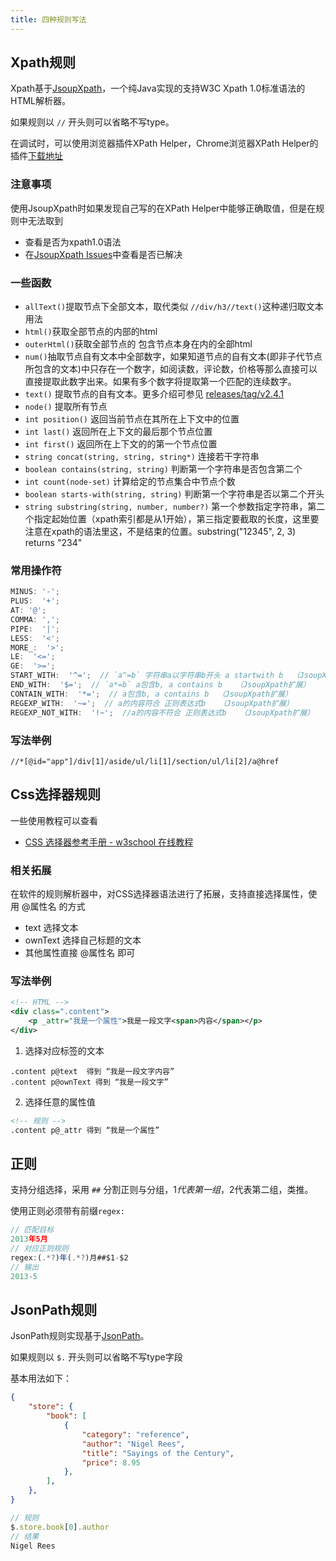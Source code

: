 ```yaml
---
title: 四种规则写法
---
```


## Xpath规则

Xpath基于[JsoupXpath](https://github.com/zhegexiaohuozi/JsoupXpath)，一个纯Java实现的支持W3C Xpath 1.0标准语法的HTML解析器。

如果规则以 `//` 开头则可以省略不写type。

在调试时，可以使用浏览器插件XPath Helper，Chrome浏览器XPath Helper的插件[下载地址](https://chrome.google.com/webstore/detail/xpath-helper/hgimnogjllphhhkhlmebbmlgjoejdpjl)

### 注意事项

使用JsoupXpath时如果发现自己写的在XPath Helper中能够正确取值，但是在规则中无法取到

- 查看是否为xpath1.0语法
- 在[JsoupXpath Issues](https://github.com/zhegexiaohuozi/JsoupXpath/issues)中查看是否已解决

### 一些函数

- `allText()`提取节点下全部文本，取代类似 `//div/h3//text()`这种递归取文本用法
- `html()`获取全部节点的内部的html
- `outerHtml()`获取全部节点的 包含节点本身在内的全部html
- `num()`抽取节点自有文本中全部数字，如果知道节点的自有文本(即非子代节点所包含的文本)中只存在一个数字，如阅读数，评论数，价格等那么直接可以直接提取此数字出来。如果有多个数字将提取第一个匹配的连续数字。
- `text()` 提取节点的自有文本。更多介绍可参见 [releases/tag/v2.4.1](https://github.com/zhegexiaohuozi/JsoupXpath/releases/tag/v2.4.1)
- `node()` 提取所有节点
- `int position()` 返回当前节点在其所在上下文中的位置
- `int last()` 返回所在上下文的最后那个节点位置
- `int first()` 返回所在上下文的的第一个节点位置
- `string concat(string, string, string*)` 连接若干字符串
- `boolean contains(string, string)` 判断第一个字符串是否包含第二个
- `int count(node-set)` 计算给定的节点集合中节点个数
- `boolean starts-with(string, string)` 判断第一个字符串是否以第二个开头
- `string substring(string, number, number?)` 第一个参数指定字符串，第二个指定起始位置（xpath索引都是从1开始），第三指定要截取的长度，这里要注意在xpath的语法里这，不是结束的位置。substring("12345", 2, 3) returns "234"

### 常用操作符

```js
MINUS: '-';
PLUS:  '+';
AT: '@';
COMMA: ',';
PIPE:  '|';
LESS:  '<';
MORE_:  '>';
LE:  '<=';
GE:  '>=';
START_WITH:  '^=';  // `a^=b` 字符串a以字符串b开头 a startwith b  （JsoupXpath扩展）
END_WITH:  '$=';  // `a*=b` a包含b, a contains b   （JsoupXpath扩展）
CONTAIN_WITH:  '*=';  // a包含b, a contains b  （JsoupXpath扩展）
REGEXP_WITH:  '~=';  // a的内容符合 正则表达式b   （JsoupXpath扩展）
REGEXP_NOT_WITH:  '!~';  //a的内容不符合 正则表达式b   （JsoupXpath扩展）
```

### 写法举例

```
//*[@id="app"]/div[1]/aside/ul/li[1]/section/ul/li[2]/a@href
```

## Css选择器规则

一些使用教程可以查看

- [CSS 选择器参考手册 - w3school 在线教程](https://www.w3school.com.cn/cssref/css_selectors.asp)

### 相关拓展

在软件的规则解析器中，对CSS选择器语法进行了拓展，支持直接选择属性，使用 @属性名 的方式

- text 选择文本
- ownText 选择自己标题的文本
- 其他属性直接 @属性名 即可

### 写法举例

```xml
<!-- HTML -->
<div class=".content">
    <p _attr="我是一个属性">我是一段文字<span>内容</span></p>
</div>
```

1. 选择对应标签的文本

```
.content p@text  得到 “我是一段文字内容”
.content p@ownText 得到 “我是一段文字”
```

2. 选择任意的属性值

```xml
<!-- 规则 -->
.content p@_attr 得到 “我是一个属性”
```

## 正则

支持分组选择，采用 `##` 分割正则与分组，$1代表第一组，$2代表第二组，类推。

使用正则必须带有前缀`regex:`

```js
// 匹配目标
2013年5月 
// 对应正则规则
regex:(.*?)年(.*?)月##$1-$2
// 输出
2013-5
```

## JsonPath规则

JsonPath规则实现基于[JsonPath](https://github.com/json-path/JsonPath)。

如果规则以 `$.` 开头则可以省略不写type字段

基本用法如下：

```json
{
    "store": {
        "book": [
            {
                "category": "reference",
                "author": "Nigel Rees",
                "title": "Sayings of the Century",
                "price": 8.95
            },
        ],
    },
}
```

```js
// 规则
$.store.book[0].author
// 结果
Nigel Rees
```
